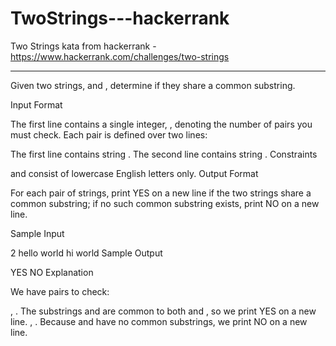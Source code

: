 # TwoStrings---hackerrank
Two Strings kata from hackerrank - https://www.hackerrank.com/challenges/two-strings

------------------

Given two strings,  and , determine if they share a common substring.

Input Format

The first line contains a single integer, , denoting the number of  pairs you must check. 
Each pair is defined over two lines:

The first line contains string .
The second line contains string .
Constraints

 and  consist of lowercase English letters only.
Output Format

For each  pair of strings, print YES on a new line if the two strings share a common substring; if no such common substring exists, print NO on a new line.

Sample Input

2
hello
world
hi
world
Sample Output

YES
NO
Explanation

We have  pairs to check:

, . The substrings  and  are common to both  and , so we print YES on a new line.
, . Because  and  have no common substrings, we print NO on a new line.
